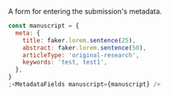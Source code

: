 A form for entering the submission's metadata.

```js
const manuscript = {
  meta: {
    title: faker.lorem.sentence(25),
    abstract: faker.lorem.sentence(50),
    articleType: 'original-research',
    keywords: 'test, test1',
  },
}
;<MetadataFields manuscript={manuscript} />
```
